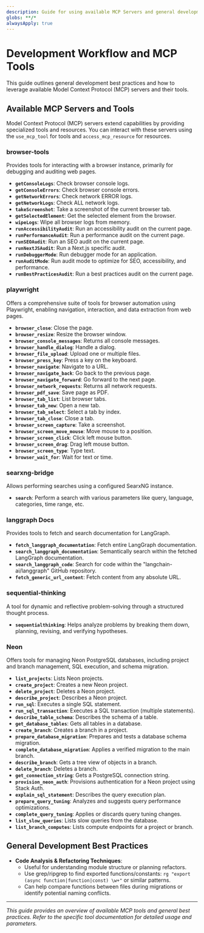 ```yaml
---
description: Guide for using available MCP Servers and general development workflows.
globs: **/*
alwaysApply: true
---
```

# Development Workflow and MCP Tools

This guide outlines general development best practices and how to leverage available Model Context Protocol (MCP) servers and their tools.

## Available MCP Servers and Tools

Model Context Protocol (MCP) servers extend capabilities by providing specialized tools and resources. You can interact with these servers using the `use_mcp_tool` for tools and `access_mcp_resource` for resources.

### browser-tools
Provides tools for interacting with a browser instance, primarily for debugging and auditing web pages.
- **`getConsoleLogs`**: Check browser console logs.
- **`getConsoleErrors`**: Check browser console errors.
- **`getNetworkErrors`**: Check network ERROR logs.
- **`getNetworkLogs`**: Check ALL network logs.
- **`takeScreenshot`**: Take a screenshot of the current browser tab.
- **`getSelectedElement`**: Get the selected element from the browser.
- **`wipeLogs`**: Wipe all browser logs from memory.
- **`runAccessibilityAudit`**: Run an accessibility audit on the current page.
- **`runPerformanceAudit`**: Run a performance audit on the current page.
- **`runSEOAudit`**: Run an SEO audit on the current page.
- **`runNextJSAudit`**: Run a Next.js specific audit.
- **`runDebuggerMode`**: Run debugger mode for an application.
- **`runAuditMode`**: Run audit mode to optimize for SEO, accessibility, and performance.
- **`runBestPracticesAudit`**: Run a best practices audit on the current page.

### playwright
Offers a comprehensive suite of tools for browser automation using Playwright, enabling navigation, interaction, and data extraction from web pages.
- **`browser_close`**: Close the page.
- **`browser_resize`**: Resize the browser window.
- **`browser_console_messages`**: Returns all console messages.
- **`browser_handle_dialog`**: Handle a dialog.
- **`browser_file_upload`**: Upload one or multiple files.
- **`browser_press_key`**: Press a key on the keyboard.
- **`browser_navigate`**: Navigate to a URL.
- **`browser_navigate_back`**: Go back to the previous page.
- **`browser_navigate_forward`**: Go forward to the next page.
- **`browser_network_requests`**: Returns all network requests.
- **`browser_pdf_save`**: Save page as PDF.
- **`browser_tab_list`**: List browser tabs.
- **`browser_tab_new`**: Open a new tab.
- **`browser_tab_select`**: Select a tab by index.
- **`browser_tab_close`**: Close a tab.
- **`browser_screen_capture`**: Take a screenshot.
- **`browser_screen_move_mouse`**: Move mouse to a position.
- **`browser_screen_click`**: Click left mouse button.
- **`browser_screen_drag`**: Drag left mouse button.
- **`browser_screen_type`**: Type text.
- **`browser_wait_for`**: Wait for text or time.

### searxng-bridge
Allows performing searches using a configured SearxNG instance.
- **`search`**: Perform a search with various parameters like query, language, categories, time range, etc.

### langgraph Docs
Provides tools to fetch and search documentation for LangGraph.
- **`fetch_langgraph_documentation`**: Fetch entire LangGraph documentation.
- **`search_langgraph_documentation`**: Semantically search within the fetched LangGraph documentation.
- **`search_langgraph_code`**: Search for code within the "langchain-ai/langgraph" GitHub repository.
- **`fetch_generic_url_content`**: Fetch content from any absolute URL.

### sequential-thinking
A tool for dynamic and reflective problem-solving through a structured thought process.
- **`sequentialthinking`**: Helps analyze problems by breaking them down, planning, revising, and verifying hypotheses.

### Neon
Offers tools for managing Neon PostgreSQL databases, including project and branch management, SQL execution, and schema migration.
- **`list_projects`**: Lists Neon projects.
- **`create_project`**: Creates a new Neon project.
- **`delete_project`**: Deletes a Neon project.
- **`describe_project`**: Describes a Neon project.
- **`run_sql`**: Executes a single SQL statement.
- **`run_sql_transaction`**: Executes a SQL transaction (multiple statements).
- **`describe_table_schema`**: Describes the schema of a table.
- **`get_database_tables`**: Gets all tables in a database.
- **`create_branch`**: Creates a branch in a project.
- **`prepare_database_migration`**: Prepares and tests a database schema migration.
- **`complete_database_migration`**: Applies a verified migration to the main branch.
- **`describe_branch`**: Gets a tree view of objects in a branch.
- **`delete_branch`**: Deletes a branch.
- **`get_connection_string`**: Gets a PostgreSQL connection string.
- **`provision_neon_auth`**: Provisions authentication for a Neon project using Stack Auth.
- **`explain_sql_statement`**: Describes the query execution plan.
- **`prepare_query_tuning`**: Analyzes and suggests query performance optimizations.
- **`complete_query_tuning`**: Applies or discards query tuning changes.
- **`list_slow_queries`**: Lists slow queries from the database.
- **`list_branch_computes`**: Lists compute endpoints for a project or branch.

## General Development Best Practices

- **Code Analysis & Refactoring Techniques**:
    - Useful for understanding module structure or planning refactors.
    - Use grep/ripgrep to find exported functions/constants:
      `rg "export (async function|function|const) \w+"` or similar patterns.
    - Can help compare functions between files during migrations or identify potential naming conflicts.

---
*This guide provides an overview of available MCP tools and general best practices. Refer to the specific tool documentation for detailed usage and parameters.*